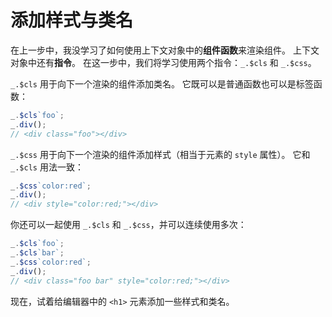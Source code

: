 # 添加样式与类名

在上一步中，我没学习了如何使用上下文对象中的**组件函数**来渲染组件。 上下文对象中还有**指令**。 在这一步中，我们将学习使用两个指令：`_.$cls` 和 `_.$css`。

`_.$cls` 用于向下一个渲染的组件添加类名。 它既可以是普通函数也可以是标签函数：

```ts
_.$cls`foo`;
_.div();
// <div class="foo"></div>
```

`_.$css` 用于向下一个渲染的组件添加样式（相当于元素的 `style` 属性）。 它和 `_.$cls` 用法一致：

```ts
_.$css`color:red`;
_.div();
// <div style="color:red;"></div>
```

你还可以一起使用 `_.$cls` 和 `_.$css`，并可以连续使用多次：

```ts
_.$cls`foo`;
_.$cls`bar`;
_.$css`color:red`;
_.div();
// <div class="foo bar" style="color:red;"></div>
```

现在，试着给编辑器中的 `<h1>` 元素添加一些样式和类名。
